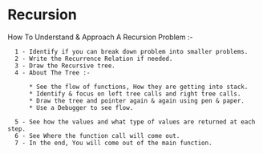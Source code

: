 # Recursion

How To Understand & Approach A Recursion Problem :- 

      1 - Identify if you can break down problem into smaller problems.
      2 - Write the Recurrence Relation if needed.
      3 - Draw the Recursive tree.
      4 - About The Tree :- 

          * See the flow of functions, How they are getting into stack. 
          * Identify & focus on left tree calls and right tree calls.
          * Draw the tree and pointer again & again using pen & paper.
          * Use a Debugger to see flow.
          
      5 - See how the values and what type of values are returned at each step.
      6 - See Where the function call will come out.
      7 - In the end, You will come out of the main function.
